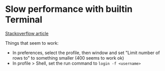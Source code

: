 # Slow performance with builtin Terminal

[Stackoverflow article](https://apple.stackexchange.com/questions/269668/slow-terminal-on-sierra)

Things that seem to work:
* In preferences, select the profile, then window and set "Limit number of rows to" to something smaller (400 seems to work ok)
* In profile > Shell, set the run command to `login -f <username>`
